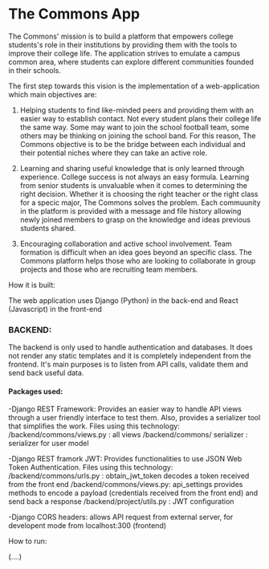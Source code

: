 # The Commons App

The Commons' mission is to build a platform that empowers college students's role in their institutions by
providing them with the tools to improve their college life. The application strives to emulate a campus 
common area, where students can explore different communities founded in their schools. 

The first step towards this vision is the implementation of a web-application which main objectives are:

1. Helping students to find like-minded peers and providing them with an easier way to establish contact.
Not every student plans their college life the same way. Some may want to join the school football
team, some others may be thinking on joining the school band. For this reason, The Commons objective is to
be the bridge between each individual and their potential niches where they can take an active role.

2. Learning and sharing useful knowledge that is only learned through experience.
College success is not always an easy formula. Learning from senior students is unvaluable when it comes
to determining the right decision. Whether it is choosing the right teacher or the right class for a specic
major, The Commons solves the problem. Each commuunity in the platform is provided with a message and file
history allowing newly joined members to grasp on the knowledge and ideas previous students shared.

3. Encouraging collaboration and active school involvement.
Team formation is difficult when an idea goes beyond an specific class. The Commons platform helps those
who are looking to collaborate in group projects and those who are recruiting team members.

How it is built:

The web application uses Django (Python) in the back-end and React (Javascript) in the front-end

### BACKEND:

The backend is only used to handle authentication and databases. It does not render any
static templates and it is completely independent from the frontend. It's main purposes
is to listen from API calls, validate them and send back useful data.

#### Packages used:

-Django REST Framework: Provides an easier way to handle API views through a user friendly
interface to test them. Also, provides a serializer tool that simplifies the work.
Files using this technology:
/backend/commons/views.py : all views
/backend/commons/ serializer : serializer for user model

-Django REST framork JWT: Provides functionalities to use JSON Web Token Authentication.
Files using this technology:
/backend/commons/urls.py : obtain_jwt_token decodes a token received from the front end
/backend/commons/views.py: api_settings provides methods to encode a payload (credentials received from the front end) and send back a response
/backend/project/utils.py : JWT configuration

-Django CORS headers: allows API request from external server, for developent mode from localhost:300 (frontend)






How to run:

(....)